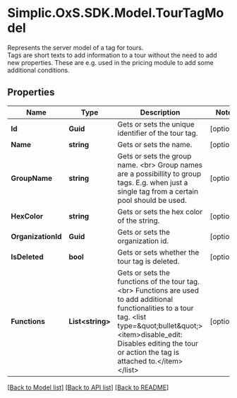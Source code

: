 # Simplic.OxS.SDK.Model.TourTagModel
Represents the server model of a tag for tours.  <br>  Tags are short texts to add information to a tour without the need to add new properties.    These are e.g. used in the pricing module to add some additional conditions.

## Properties

Name | Type | Description | Notes
------------ | ------------- | ------------- | -------------
**Id** | **Guid** | Gets or sets the unique identifier of the tour tag. | [optional] 
**Name** | **string** | Gets or sets the name. | [optional] 
**GroupName** | **string** | Gets or sets the group name.  &lt;br&gt;  Group names are a possibillity to group tags.   E.g. when just a single tag from a certain pool should be used.   | [optional] 
**HexColor** | **string** | Gets or sets the hex color of the string. | [optional] 
**OrganizationId** | **Guid** | Gets or sets the organization id. | [optional] 
**IsDeleted** | **bool** | Gets or sets whether the tour tag is deleted. | [optional] 
**Functions** | **List&lt;string&gt;** | Gets or sets the functions of the tour tag.  &lt;br&gt;  Functions are used to add additional functionalities to a tour tag.  &lt;list type&#x3D;\&quot;bullet\&quot;&gt;&lt;item&gt;disable_edit: Disables editing the tour or action the tag is attached to.&lt;/item&gt;&lt;/list&gt; | [optional] 

[[Back to Model list]](../README.md#documentation-for-models) [[Back to API list]](../README.md#documentation-for-api-endpoints) [[Back to README]](../README.md)


